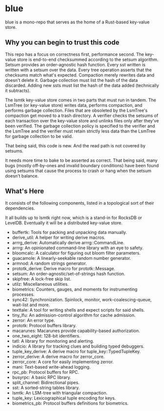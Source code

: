 blue
====

blue is a mono-repo that serves as the home of a Rust-based key-value store.

Why you can begin to trust this code
------------------------------------

This repo has a focus on correctness first, performance second.  The key-value store is end-to-end checksummed according
to the setsum algorithm.  Setsum provides an order-agnostic hash function.  Every sst written is written with a setsum
over the data.  Every tree operation asserts that the checksums match what's expected.  Compaction merely rewrites data
and doesn't delete it.  Garbage collection must list the hash of the data discarded.  Adding new ssts must list the hash
of the data added (technically it subtracts).

The lsmtk key-value store comes in two parts that must run in tandem.  The LsmTree (or key-value store) writes data,
performs compaction, and performs garbage collection.  Files that are obsoleted by the LsmTree's compaction get moved to
a trash directory.  A verifier checks the setsums of each transaction over the key-value store and unlinks files only
after they've been verified.  The garbage collection policy is specified to the verifier and the LsmTree and the
verifier must retain strictly less data than the LsmTree for garbage collection to be valid.

That being said, this code is new.  And the read path is not covered by setsums.

It needs more time to bake to be asserted as correct.  That being said, many bugs (mostly off-by-ones and invalid
boundary conditions) have been found using setsums that cause the process to crash or hang when the setsum doesn't
balance.

What's Here
-----------

It consists of the following components, listed in a topological sort of their dependencies.

It all builds up to lsmtk right now, which is a stand-in for RocksDB or LevelDB.
Eventually it will be a distributed key-value store.

- buffertk: Tools for packing and unpacking data manually.
- derive_util:  A helper for writing derive macros.
- arrrg_derive:  Automatically derive arrrg::CommandLine.
- arrrg:  An opinionated command-line library with an eye to safety.
- bloomcalc:  A calculator for figuring out bloom filter parameters.
- guacamole:  A linearly-seekable random number generator.
- armnod:  A random strings generator.
- prototk_derive:  Derive macro for prototk::Message.
- setsum:  An order-agnostic/set-of-strings hash function.
- skipfree:  A lock-free skip list.
- utilz:  Miscellaneous utilities.
- biometrics:  Counters, gauges, and moments for instrumenting processes.
- sync42:  Synchronization.  Spinlock, monitor, work-coalescing-queue, wait-list and more.
- texttale:  A tool for writing shells and expect scripts for said shells.
- tiny_lfu:  An admission-control algorithm for cache admission.
- zerror:  An error type.
- prototk:  Protocol buffers library.
- macarunes:  Macarunes provide capability-based authorization.
- one_two_eight:  128-bit identifiers.
- tatl:  A library for monitoring and alerting.
- indicio:  A library for tracking clues and building typed debuggers.
- tuple_key_derive:  A derive macro for tuple_key::TypedTupleKey.
- zerror_derive:  A derive macro for zerror_core.
- zerror_core:  A core for easily implementing zerror.
- mani:  Text-based write-ahead logging.
- rpc_pb:  Protocol buffers for RPC.
- busyrpc:  A basic RPC library.
- split_channel:  Bidirectional pipes.
- sst:  A sorted-string tables library.
- lsmtk:  An LSM-tree with triangular compaction.
- tuple_key:  Lexicographical tuple encoding for keys.
- biometrics_pb:  Protocol buffers definitions for biometrics.
